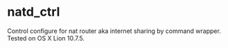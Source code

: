 natd_ctrl
=========

Control configure for nat router aka internet sharing by command wrapper.
Tested on OS X Lion 10.7.5.